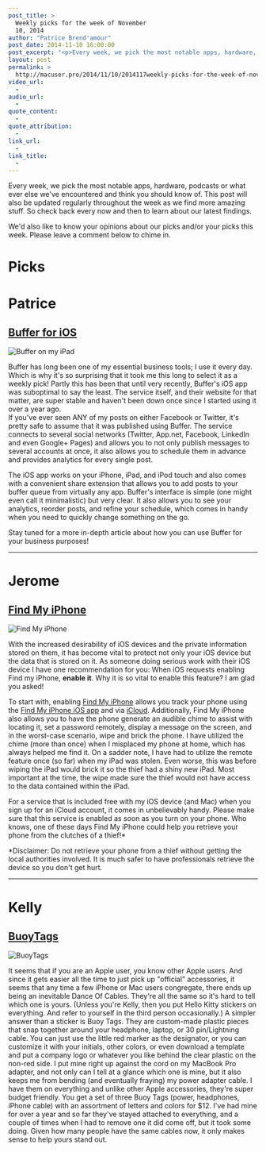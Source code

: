 ```yaml
---
post_title: >
  Weekly picks for the week of November
  10, 2014
author: "Patrice Brend'amour"
post_date: 2014-11-10 16:00:00
post_excerpt: "<p>Every week, we pick the most notable apps, hardware, podcasts or what ever else we've encountered and think you should know of. This post will also be updated regularly throughout the week as we find more amazing stuff. So check back every now and then to learn about our latest findings.</p><p>This weeks picks:</p><ul><li>Buffer app for iOS</li><li>Find My iPhone</li><li>BuoyTags</li></ul>"
layout: post
permalink: >
  http://macuser.pro/2014/11/10/2014117weekly-picks-for-the-week-of-november-10-2014/
video_url:
  - 
audio_url:
  - 
quote_content:
  - 
quote_attribution:
  - 
link_url:
  - 
link_title:
  - 
---
```

Every week, we pick the most notable apps, hardware, podcasts or what ever else we've encountered and think you should know of. This post will also be updated regularly throughout the week as we find more amazing stuff. So check back every now and then to learn about our latest findings.

We'd also like to know your opinions about our picks and/or your picks this week. Please leave a comment below to chime in.

<h1>Picks</h1>

<h1>Patrice</h1>

<h2><a href="https://itunes.apple.com/us/app/buffer-for-social-media-twitter/id490474324?mt=8&amp;uo=4&amp;at=1l3vb3F">Buffer for iOS</a></h2>

<img src="/wp-content/uploads/2014/11/buffer_ipad.png" alt="Buffer on my iPad" />

Buffer has long been one of my essential business tools; I use it every day. Which is why it's so surprising that it took me this long to select it as a weekly pick! Partly this has been that until very recently, Buffer's iOS app was suboptimal to say the least. The service itself, and their website for that matter, are super stable and haven't been down once since I started using it over a year ago.<br />
If you've ever seen ANY of my posts on either Facebook or Twitter, it's pretty safe to assume that it was published using Buffer. The service connects to several social networks (Twitter, App.net, Facebook, LinkedIn and even Google+ Pages) and allows you to not only publish messages to several accounts at once, it also allows you to schedule them in advance and provides analytics for every single post.

The iOS app works on your iPhone, iPad, and iPod touch and also comes with a convenient share extension that allows you to add posts to your buffer queue from virtually any app. Buffer's interface is simple (one might even call it minimalistic) but very clear. It also allows you to see your analytics, reorder posts, and refine your schedule, which comes in handy when you need to quickly change something on the go.

Stay tuned for a more in-depth article about how you can use Buffer for your business purposes!

<hr />

<h1>Jerome</h1>

<h2><a href="https://www.apple.com/icloud/find-my-iphone.html" title="link to find my iPhone">Find My iPhone</a></h2>

<img src="/wp-content/uploads/2014/11/images.jpeg" alt="Find My iPhone" />

With the increased desirability of iOS devices and the private information stored on them, it has become vital to protect not only your iOS device but the data that is stored on it.  As someone doing serious work with their iOS device I have one recommendation for you:  When iOS requests enabling Find my iPhone, <strong>enable it</strong>.  Why it is so vital to enable this feature? I am glad you asked!

To start with, enabling <a href="https://www.apple.com/icloud/find-my-iphone.html" title="link to find my iPhone">Find My iPhone</a> allows you track your phone using the <a href="https://itunes.apple.com/us/app/find-my-iphone/id376101648?mt=8" title="link to the find my iphone app">Find My iPhone iOS app</a> and via <a href="https://itunes.apple.com/us/app/find-my-iphone/id376101648?mt=8" title="link to iCloud">iCloud</a>. Additionally, Find My iPhone also allows you to have the phone generate an audible chime to assist with locating it, set a password remotely, display a message on the screen, and in the worst-case scenario, wipe and brick the phone. I have utilized the chime (more than once) when I misplaced my phone at home, which has always helped me find it. On a sadder note, I have had to utilize the remote feature once (so far) when my iPad was stolen.  Even worse, this was before wiping the iPad would brick it so the thief had a shiny new iPad. Most important at the time, the wipe made sure the thief would not have access to the data contained within the iPad.

For a service that is included free with my iOS device (and Mac) when you sign up for an iCloud account, it comes in unbelievably handy. Please make sure that this service is enabled as soon as you turn on your phone.  Who knows, one of these days Find My iPhone could help you retrieve your phone from the clutches of a thief!*

*Disclaimer:  Do not retrieve your phone from a thief without getting the local authorities involved. It is much safer to have professionals retrieve the device so you don't get hurt.

<hr />

<h1>Kelly</h1>

<h2><a href="https://buoytags.com" title="link to the Buoy Tags site">BuoyTags</a></h2>

<img src="/wp-content/uploads/2014/11/buoytags.jpg" alt="BuoyTags" />

It seems that if you are an Apple user, you know other Apple users. And since it gets easier all the time to just pick up "official" accessories, it seems that any time a few iPhone or Mac users congregate, there ends up being an inevitable Dance Of Cables. They're all the same so it's hard to tell which one is yours. (Unless you're Kelly, then you put Hello Kitty stickers on everything. And refer to yourself in the third person occasionally.) A simpler answer than a sticker is Buoy Tags. They are custom-made plastic pieces that snap together around your headphone, laptop, or 30 pin/Lightning cable. You can just use the little red marker as the designator, or you can customize it with your initials, other colors, or even download a template and put a company logo or whatever you like behind the clear plastic on the non-red side. I put mine right up against the cord on my MacBook Pro adapter, and not only can I tell at a glance which one is mine, but it also keeps me from bending (and eventually fraying) my power adapter cable. I have them on everything and unlike other Apple accessories, they're super budget friendly. You get a set of three Buoy Tags (power, headphones, iPhone cable) with an assortment of letters and colors for $12. I've had mine for over a year and so far they've stayed attached to everything, and a couple of times when I had to remove one it did come off, but it took some doing. Given how many people have the same cables now, it only makes sense to help yours stand out.